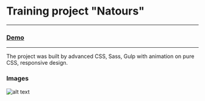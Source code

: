 # Training project "Natours"
---
### [Demo](https://vannyle.github.io/natours/)
---

The project was built by advanced CSS, Sass, Gulp with animation on pure CSS, responsive design.

### Images
![alt text](page_full_20-May-2020_18-50-18.png)

